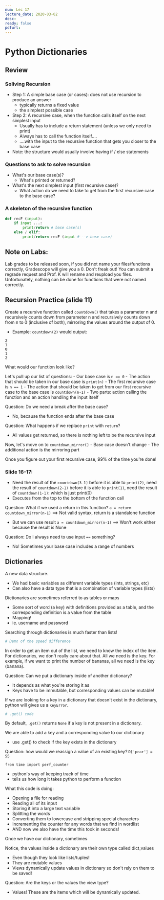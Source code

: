 ```yaml
---
num: Lec 17
lecture_date: 2020-03-02
desc:
ready: false
pdfurl:
---
```


# Python Dictionaries

## Review

### Soliving Recursion
- Step 1: A simple base case (or cases): does not use recursion to produce an answer
    - typically returns a fixed value
    - the simplest possible case
- Step 2: A recursive case, when the function calls itself on the next simplest input
    - Usually has to include a return statement (unless we only need to print)
    - Always has to call the function itself....
    - ....with the input to the recursive function that gets you closer to the base case
- Note: the structure would usually involve having if / else statements 

### Questions to ask to solve recursion
- What's our base case(s)?
    - What's printed or returned?
- What's the next simplest input (first recursive case)?
    - What action do we need to take to get from the first recursive case to the base case?
    
### A skeleton of the recursive function
```python
def recF (input):
    if input ...:
        print/return # base case(s)
    else / elif:
        print/return recF (input # --> base case)
```

## Note on Labs:

Lab grades to be released soon, if you did not name your files/functions correctly, Gradescope will give you a 0. Don't freak out! You can submit a regrade request and Prof. K will rename and reupload you files. Unfortunately, nothing can be done for functions that were not named correctly.

## Recursion Practice (slide 11)

Create a recursive function called `countdown()` that takes a parameter n and recursively counts down from parameter n and recursively counts down from n to 0 (inclusive of both), mirroring the values around the output of 0.
- Example: `countdown(2)` would output:
```
2
1
0
1
2
```

What would our function look like?

Let's pull up our list of questions:
    - Our base case is `n == 0`
    - The action that should be taken in our base case is `print(n)`
    - The first recursive case is `n == 1`
    - The action that should be taken to get from our first recursive case to the base case is `countdown(n-1)`
        - Two parts: action calling the function and an action handling the input itself

Question: Do we need a break after the base case?
- No, because the function ends after the base case

Question: What happens if we replace `print` with `return`?
- All values get returned, so there is nothing left to be the recursive input

Now, let's move on to `countdown_mirror()`
    - Base case doesn't change
    - The additional action is the mirroring part
    
Once you figure out your first recursive case, 99% of the time you're done!

### Slide 16-17:
- Need the result of the `countdown(3-1)` before it is able to `print(2)`, need the result of `countdown(2-1)` before it is able to `print(1)`, need the result of `countdown(1-1)`: which is just print(0)
- Executes from the top to the bottom of the function call

Question: What if we used a return in this function?
`a = return countdown_mirror(n-1)` ==> Not valid syntax, return is a standalone function
- But we can use result
`a = countdown_mirror(n-1)` ==> Won't work either because the result is None

Question: Do I always need to use input `==` something? 
- No! Sometimes your base case includes a range of numbers

## Dictionaries

A new data structure.
- We had basic variables as different variable types (ints, strings, etc)
- Can also have a data type that is a combination of variable types (lists)

Dictionaries are sometimes referred to as tables or maps
- Some sort of word (a key) with definitions provided as a table, and the corresponding definition is a value from the table 
- Mapping!
- ie. username and password

Searching through dictionaries is much faster than lists!

```python
# Demo of the speed difference
```

In order to get an item out of the list, we need to know the index of the item. For dictionaries, we don't really care about that. All we need is the key. For example, if we want to print the number of bananas, all we need is the key (banana).

Question: Can we put a dictionary inside of another dictionary?
- It depends as what you're storing it as
- Keys have to be immutable, but corresponding values can be mutable!

If we are looking for a key in a dictionary that doesn't exist in the dictionary, python will gives us a `KeyError`.

```python
# .get() code
```

By default, `.get()` returns `None` if a key is not present in a dictionary. 

We are able to add a key and a corresponding value to our dictionary
- use .get() to check if the key exists in the dictionary

Question: how would we reassign a value of an existing key?
`D['pear'] = 55`

`from time import perf_counter`
- python's way of keeping track of time
- tells us how long it takes python to perform a function


What this code is doing:
- Opening a file for reading
- Reading all of its input
- Storing it into a large text variable
- Splitting the words
- Converting them to lowercase and stripping special characters
- Incrementing the counter for any words that we find in wordlist
- AND now we also have the time this took in seconds!

Once we have our dictionary, sometimes 

Notice, the values inside a dictionary are their own type called dict_values
- Even though they look like lists/tuples!
- They are mutable values
- Views dynamically update values in dictionary so don't rely on them to be saved!

Question: Are the keys or the values the view type?
- Values! These are the items which will be dynamically updated.


